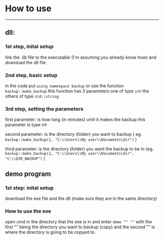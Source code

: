 #					                	How to use
------------------------------------------------------------------------------
## dll:

### 1st step, inital setup
link the .lib file to the executable (I'm assuming you already know how) and download the dll file                                                                                                

### 2nd step, basic setup
in the code put `using namespace backup` or use the function `backup::make_backup` this function has 3 parameters one of type `int` the others of type `std::string`

### 3rd step, setting the parameters
first parameter: is how long (in minutes) until it makes the backup this parameter is type int 

second parameter: is the directory (folder) you want to backup ( eg. `backup::make_backup(1, "C:\\Users\\My user\\Documents\dir")` )

third parameter: is the directory (folder) you want the backup to be in (eg. `backup::make_backup(1, "C:\\Users\\My user\\Documents\dir", "C:\\DIR_BACKUP")` )

## demo program
### 1st step: inital setup
download the exe file and the dll (make sure they are in the same directory)

### How to use the exe
open cmd in the directory that the exe is in and enter `demo "" ""` with the first "" being the directory you want to backup (copy) and the second "" is where the directory is going to be copyed to.
